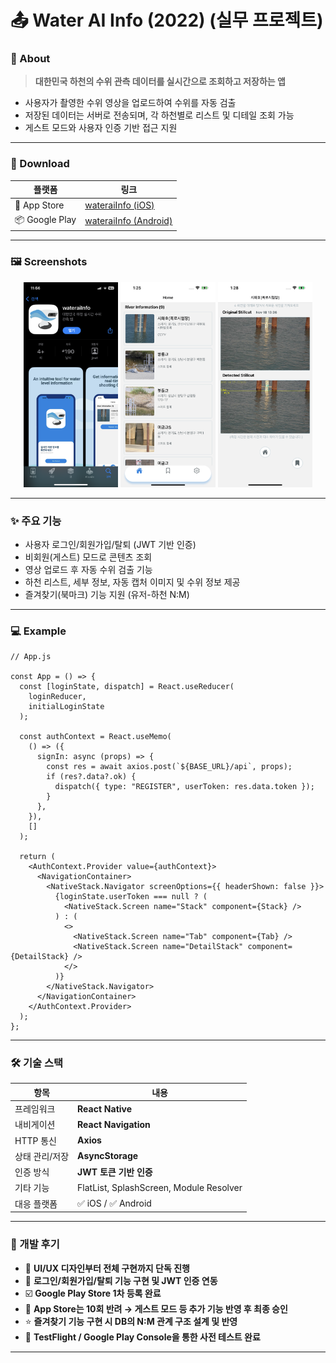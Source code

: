 # 📤 Water AI Info (2022) (실무 프로젝트)

### 📱 About

> **대한민국 하천의 수위 관측 데이터를 실시간으로 조회하고 저장하는 앱**

- 사용자가 촬영한 수위 영상을 업로드하여 수위를 자동 검출
- 저장된 데이터는 서버로 전송되며, 각 하천별로 리스트 및 디테일 조회 가능
- 게스트 모드와 사용자 인증 기반 접근 지원

---

### 🔗 Download

| 플랫폼         | 링크                                                                                   |
| -------------- | -------------------------------------------------------------------------------------- |
| 🛒 App Store   | [wateraiInfo (iOS)](https://apps.apple.com/kr/app/wateraiinfo/id6444245568)            |
| 📦 Google Play | [wateraiInfo (Android)](https://play.google.com/store/apps/details?id=com.wateraiinfo) |

---

### 🖼 Screenshots

<div align="center">
  <img src="assets/img/appstore.png" width="30%" />
  <img src="assets/img/homescreen.PNG" width="30%" />
  <img src="assets/img/detailscreen.png" width="30%" />
</div>

---

### ✨ 주요 기능

- 사용자 로그인/회원가입/탈퇴 (JWT 기반 인증)
- 비회원(게스트) 모드로 콘텐츠 조회
- 영상 업로드 후 자동 수위 검출 기능
- 하천 리스트, 세부 정보, 자동 캡처 이미지 및 수위 정보 제공
- 즐겨찾기(북마크) 기능 지원 (유저-하천 N:M)

---

### 💻 Example

```tsx
// App.js

const App = () => {
  const [loginState, dispatch] = React.useReducer(
    loginReducer,
    initialLoginState
  );

  const authContext = React.useMemo(
    () => ({
      signIn: async (props) => {
        const res = await axios.post(`${BASE_URL}/api`, props);
        if (res?.data?.ok) {
          dispatch({ type: "REGISTER", userToken: res.data.token });
        }
      },
    }),
    []
  );

  return (
    <AuthContext.Provider value={authContext}>
      <NavigationContainer>
        <NativeStack.Navigator screenOptions={{ headerShown: false }}>
          {loginState.userToken === null ? (
            <NativeStack.Screen name="Stack" component={Stack} />
          ) : (
            <>
              <NativeStack.Screen name="Tab" component={Tab} />
              <NativeStack.Screen name="DetailStack" component={DetailStack} />
            </>
          )}
        </NativeStack.Navigator>
      </NavigationContainer>
    </AuthContext.Provider>
  );
};
```

---

### 🛠️ 기술 스택

| 항목           | 내용                                    |
| -------------- | --------------------------------------- |
| 프레임워크     | **React Native**                        |
| 내비게이션     | **React Navigation**                    |
| HTTP 통신      | **Axios**                               |
| 상태 관리/저장 | **AsyncStorage**                        |
| 인증 방식      | **JWT 토큰 기반 인증**                  |
| 기타 기능      | FlatList, SplashScreen, Module Resolver |
| 대응 플랫폼    | ✅ iOS / ✅ Android                     |

---

### 🧱 개발 후기

- 🎨 **UI/UX 디자인부터 전체 구현까지 단독 진행**
- 🔐 **로그인/회원가입/탈퇴 기능 구현 및 JWT 인증 연동**
- ☑️ **Google Play Store 1차 등록 완료**
- 🚫 **App Store는 10회 반려 → 게스트 모드 등 추가 기능 반영 후 최종 승인**
- ⭐ **즐겨찾기 기능 구현 시 DB의 N:M 관계 구조 설계 및 반영**
- 🧪 **TestFlight / Google Play Console을 통한 사전 테스트 완료**

---
